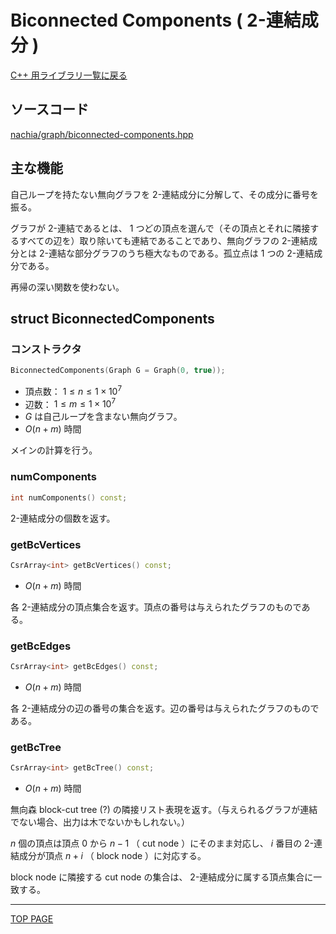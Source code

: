 # Biconnected Components ( 2-連結成分 )

[C++ 用ライブラリ一覧に戻る](../index.md)

## ソースコード

[nachia/graph/biconnected-components.hpp](https://github.com/NachiaVivias/cp-library/blob/main/Cpp/Include/nachia/graph/biconnected-components.hpp)

## 主な機能

自己ループを持たない無向グラフを $2$-連結成分に分解して、その成分に番号を振る。

グラフが $2$-連結であるとは、 $1$ つどの頂点を選んで（その頂点とそれに隣接するすべての辺を）取り除いても連結であることであり、無向グラフの $2$-連結成分とは $2$-連結な部分グラフのうち極大なものである。孤立点は $1$ つの $2$-連結成分である。

再帰の深い関数を使わない。

## struct BiconnectedComponents

### コンストラクタ

```c++
BiconnectedComponents(Graph G = Graph(0, true));
```

- 頂点数： $1 \leq n \leq 1 \times 10^7$
- 辺数： $1 \leq m \leq 1 \times 10^7$
- $G$ は自己ループを含まない無向グラフ。
- $O(n + m)$ 時間

メインの計算を行う。

### numComponents

```c++
int numComponents() const;
```

$2$-連結成分の個数を返す。

### getBcVertices

```c++
CsrArray<int> getBcVertices() const;
```

- $O(n + m)$ 時間

各 $2$-連結成分の頂点集合を返す。頂点の番号は与えられたグラフのものである。

### getBcEdges

```c++
CsrArray<int> getBcEdges() const;
```

- $O(n + m)$ 時間

各 $2$-連結成分の辺の番号の集合を返す。辺の番号は与えられたグラフのものである。

### getBcTree

```c++
CsrArray<int> getBcTree() const;
```

- $O(n + m)$ 時間

無向森 block-cut tree (?) の隣接リスト表現を返す。（与えられるグラフが連結でない場合、出力は木でないかもしれない。）

$n$ 個の頂点は頂点 $0$ から $n-1$ （ cut node ）にそのまま対応し、 $i$ 番目の $2$-連結成分が頂点 $n+i$ （ block node ）に対応する。

block node に隣接する cut node の集合は、 $2$-連結成分に属する頂点集合に一致する。

---

[TOP PAGE](https://nachiavivias.github.io/cp-library/)


<script type="text/x-mathjax-config">MathJax.Hub.Config({tex2jax:{inlineMath:[['\$','\$']],processEscapes:true},CommonHTML: {matchFontHeight:false}});</script>
<script type="text/javascript" async src="https://cdnjs.cloudflare.com/ajax/libs/mathjax/2.7.1/MathJax.js?config=TeX-MML-AM_CHTML"></script>
